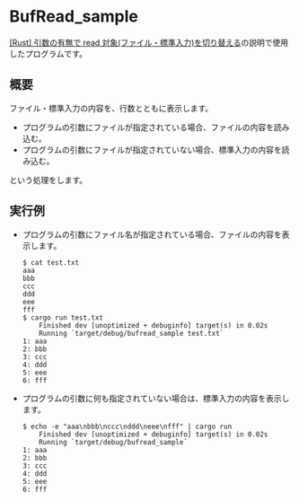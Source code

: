 # BufRead_sample

[[Rust] 引数の有無で read 対象(ファイル・標準入力)を切り替える](https://zenn.dev/shu_kitamura/articles/a2491733fb43f1)の説明で使用したプログラムです。  

## 概要

ファイル・標準入力の内容を、行数とともに表示します。  

* プログラムの引数にファイルが指定されている場合、ファイルの内容を読み込む。
* プログラムの引数にファイルが指定されていない場合、標準入力の内容を読み込む。

という処理をします。  

## 実行例

* プログラムの引数にファイル名が指定されている場合、ファイルの内容を表示します。  

    ```shell
    $ cat test.txt
    aaa
    bbb
    ccc
    ddd
    eee
    fff
    $ cargo run test.txt
        Finished dev [unoptimized + debuginfo] target(s) in 0.02s
        Running `target/debug/bufread_sample test.txt`
    1: aaa
    2: bbb
    3: ccc
    4: ddd
    5: eee
    6: fff
    ```

* プログラムの引数に何も指定されていない場合は、標準入力の内容を表示します。  

    ```shell
    $ echo -e "aaa\nbbb\nccc\nddd\neee\nfff" | cargo run
        Finished dev [unoptimized + debuginfo] target(s) in 0.02s
        Running `target/debug/bufread_sample`
    1: aaa
    2: bbb
    3: ccc
    4: ddd
    5: eee
    6: fff
    ```